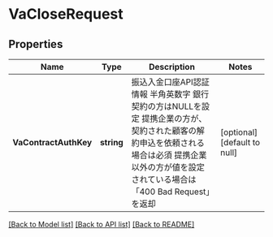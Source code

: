 # VaCloseRequest

## Properties
Name | Type | Description | Notes
------------ | ------------- | ------------- | -------------
**VaContractAuthKey** | **string** | 振込入金口座API認証情報 半角英数字 銀行契約の方はNULLを設定 提携企業の方が、契約された顧客の解約申込を依頼される場合は必須 提携企業以外の方が値を設定されている場合は「400 Bad Request」を返却  | [optional] [default to null]

[[Back to Model list]](../README.md#documentation-for-models) [[Back to API list]](../README.md#documentation-for-api-endpoints) [[Back to README]](../README.md)

